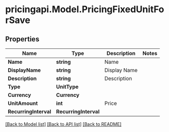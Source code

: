 # pricingapi.Model.PricingFixedUnitForSave

## Properties

Name | Type | Description | Notes
------------ | ------------- | ------------- | -------------
**Name** | **string** | Name | 
**DisplayName** | **string** | Display Name | 
**Description** | **string** | Description | 
**Type** | **UnitType** |  | 
**Currency** | **Currency** |  | 
**UnitAmount** | **int** | Price | 
**RecurringInterval** | **RecurringInterval** |  | 

[[Back to Model list]](../README.md#documentation-for-models) [[Back to API list]](../README.md#documentation-for-api-endpoints) [[Back to README]](../README.md)


